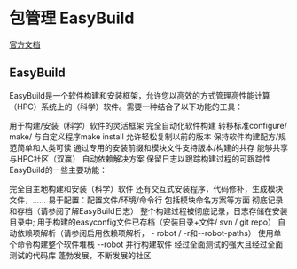 # 包管理 EasyBuild
[官方文档](https://easybuild.readthedocs.io/en/latest/Introduction.html)
## EasyBuild


EasyBuild是一个软件构建和安装框架，允许您以高效的方式管理高性能计算（HPC）系统上的（科学）软件。需要一种结合了以下功能的工具：

用于构建/安装（科学）软件的灵活框架
完全自动化软件构建
转移标准configure/ make/ 与自定义程序make install
允许轻松复制以前的版本
保持软件构建配方/规范简单和人类可读
通过专用的安装前缀和模块文件支持版本/构建的共存
能够共享与HPC社区（双赢）
自动依赖解决方案
保留日志以跟踪构建过程的可跟踪性
EasyBuild的一些主要功能：

完全自主地构建和安装（科学）软件
还有交互式安装程序，代码修补，生成模块文件，......
易于配置：配置文件/环境/命令行
包括模块命名方案等方面
彻底记录和存档（请参阅了解EasyBuild日志）
整个构建过程被彻底记录，日志存储在安装目录中;
用于构建的easyconfig文件已存档（安装目录+文件/ svn / git repo）
自动依赖项解析（请参阅启用依赖项解析， - robot / -r和--robot-paths）
使用单个命令构建整个软件堆栈 --robot
并行构建软件
经过全面测试的强大且经过全面测试的代码库
蓬勃发展，不断发展的社区